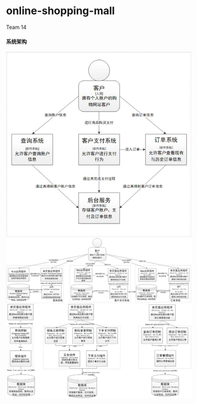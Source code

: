 ﻿# online-shopping-mall
Team 14
#### 系统架构
![image](https://github.com/rookiesong/online-shopping-mall/blob/master/images/%E7%B3%BB%E7%BB%9F%E5%9B%BE.jpg)
![image](https://github.com/rookiesong/online-shopping-mall/blob/master/images/%E5%AE%B9%E5%99%A8%E5%9B%BE.jpg)
![image](https://github.com/rookiesong/online-shopping-mall/blob/master/images/%E7%BB%84%E4%BB%B6%E5%9B%BE.jpg)

